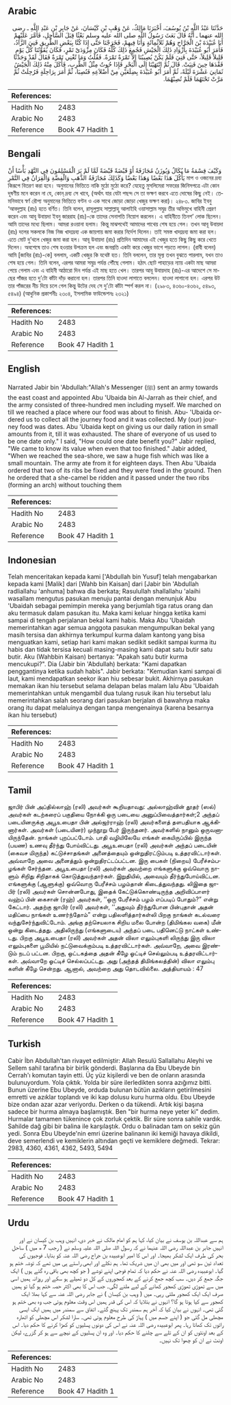 ## Arabic


<div dir="rtl" lang="ar" style={{fontSize:'larger',backgroundColor:'#f8f9fa',padding:20}}>
حَدَّثَنَا عَبْدُ اللَّهِ بْنُ يُوسُفَ، أَخْبَرَنَا مَالِكٌ، عَنْ وَهْبِ بْنِ كَيْسَانَ، عَنْ جَابِرِ بْنِ عَبْدِ اللَّهِ ـ رضى الله عنهما ـ أَنَّهُ قَالَ بَعَثَ رَسُولُ اللَّهِ صلى الله عليه وسلم بَعْثًا قِبَلَ السَّاحِلِ، فَأَمَّرَ عَلَيْهِمْ أَبَا عُبَيْدَةَ بْنَ الْجَرَّاحِ وَهُمْ ثَلاَثُمِائَةٍ وَأَنَا فِيهِمْ، فَخَرَجْنَا حَتَّى إِذَا كُنَّا بِبَعْضِ الطَّرِيقِ فَنِيَ الزَّادُ، فَأَمَرَ أَبُو عُبَيْدَةَ بِأَزْوَادِ ذَلِكَ الْجَيْشِ فَجُمِعَ ذَلِكَ كُلُّهُ فَكَانَ مِزْوَدَىْ تَمْرٍ، فَكَانَ يُقَوِّتُنَا كُلَّ يَوْمٍ قَلِيلاً قَلِيلاً، حَتَّى فَنِيَ فَلَمْ يَكُنْ يُصِيبُنَا إِلاَّ تَمْرَةٌ تَمْرَةٌ‏.‏ فَقُلْتُ وَمَا تُغْنِي تَمْرَةٌ فَقَالَ لَقَدْ وَجَدْنَا فَقْدَهَا حِينَ فَنِيَتْ‏.‏ قَالَ ثُمَّ انْتَهَيْنَا إِلَى الْبَحْرِ فَإِذَا حُوتٌ مِثْلُ الظَّرِبِ، فَأَكَلَ مِنْهُ ذَلِكَ الْجَيْشُ ثَمَانِيَ عَشْرَةَ لَيْلَةً، ثُمَّ أَمَرَ أَبُو عُبَيْدَةَ بِضِلَعَيْنِ مِنْ أَضْلاَعِهِ فَنُصِبَا، ثُمَّ أَمَرَ بِرَاحِلَةٍ فَرُحِلَتْ ثُمَّ مَرَّتْ تَحْتَهُمَا فَلَمْ تُصِبْهُمَا‏.‏
</div>
<div style={{backgroundColor:'#f8f9fa',padding:20, marginBottom: 10}}><table> <thead> <tr> <th>References:</th> <th></th> </tr> </thead> <tbody><tr><td>Hadith No</td><td>2483</td></tr><tr><td>Arabic No</td><td>2483</td></tr><tr><td>Reference</td><td>Book 47 Hadith 1</td></tr></tbody></table></div>

## Bengali


<div dir="ltr" lang="bn" style={{fontSize:'larger',backgroundColor:'#f8f9fa',padding:20}}>
وَكَيْفَ قِسْمَةُ مَا يُكَالُ وَيُوزَنُ مُجَازَفَةً أَوْ قَبْضَةً قَبْضَةً لَمَّا لَمْ يَرَ الْمُسْلِمُونَ فِي النَّهْدِ بَأْسًا أَنْ يَأْكُلَ هَذَا بَعْضًا وَهَذَا بَعْضًا وَكَذَلِكَ مُجَازَفَةُ الذَّهَبِ وَالْفِضَّةِ وَالْقِرَانُ فِي التَّمْرِ মাপ ও ওজনের দ্রব্য কিরূপে বিতরণ করা হবে। অনুমানের ভিত্তিতে নাকি মুঠো মুঠো করে? যেহেতু মুসলিমেরা সফরের জিনিসপত্রে এটা কোন দূষণীয় মনে করেন না যে, কোন্ দ্রব্য সে খাবে, (অর্থাৎ যার যেটা পছন্দ সে তা ভক্ষণ করবে এতে দোষের কিছু নেই। তেমনিভাবে স্বর্ণ রৌপ্য অনুমানের ভিত্তিতে বণ্টন ও এক সাথে জোড়া জোড়া খেজুর ভক্ষণ করা)। ২৪৮৩. জাবির ইবনু ‘আবদুল্লাহ (রাঃ) হতে বর্ণিত। তিনি বলেন, রাসূলুল্লাহ সাল্লাল্লাহু আলাইহি ওয়াসাল্লাম সমুদ্র তীর অভিমুখে বাহিনী প্রেরণ করেন এবং আবূ উবায়দা ইবনু জাররাহ (রাঃ)-কে তাদের সেনাপতি নিয়োগ করলেন। এ বাহিনীতে তিনশ’ লোক ছিলেন। আমি তাদের মধ্যে ছিলাম। আমরা রওয়ানা হলাম। কিন্তু মাঝপথেই আমাদের পাথেয় শেষ হয়ে গেল। তখন আবূ উবায়দা (রাঃ) দলের সকলকে নিজ নিজ খাদ্যদ্রব্য এক জায়গায় জমা করার নির্দেশ দিলেন। তাই সমস্ত খাদ্যদ্রব্য জমা করা হল। এতে মোট দু’থলে খেজুর জমা করা হল। আবূ উবায়দা (রাঃ) প্রতিদিন আমাদের এই খেজুর হতে কিছু কিছু করে খেতে দিলেন। অবশেষে তাও শেষ হওয়ার উপক্রম হল এবং জনপ্রতি একটা করে খেজুর ভাগে পড়তে লাগল। (রাবী বলেন) আমি [জাবির (রাঃ)-কে] বললাম, একটি খেজুর কি যথেষ্ট হত। তিনি বললেন, তার মূল্য তখন বুঝতে পারলাম, যখন তাও শেষ হয়ে গেল। তিনি বলেন, এরপর আমরা সমুদ্র পর্যন্ত পৌঁছে গেলাম। হঠাৎ ছোট পাহাড়ের ন্যায় একটা মাছ আমরা পেয়ে গেলাম এবং এ বাহিনী আঠারো দিন পর্যন্ত এই মাছ হতে খেল। তারপর আবূ উবায়দাহ (রাঃ)-এর আদেশে সে মাছের পাঁজর হতে দু’টো কাঁটা দাঁড় করানো হল। তারপর তিনি হাওদা লাগাতে বললেন। হাওদা লাগানো হল। এরপর উট তার পাঁজরের নীচ দিয়ে চলে গেল কিন্তু উটের দেহ সে দু’টো কাঁটা স্পর্শ করল না। (২৯৮৩, ৪৩৬০-৪৩৬২, ৫৪৯৩, ৫৪৯৪) (আধুনিক প্রকাশনীঃ ২৩০৪, ইসলামিক ফাউন্ডেশনঃ ২৩২১)
</div>
<div style={{backgroundColor:'#f8f9fa',padding:20, marginBottom: 10}}><table> <thead> <tr> <th>References:</th> <th></th> </tr> </thead> <tbody><tr><td>Hadith No</td><td>2483</td></tr><tr><td>Arabic No</td><td>2483</td></tr><tr><td>Reference</td><td>Book 47 Hadith 1</td></tr></tbody></table></div>

## English


<div dir="ltr" lang="en" style={{fontSize:'larger',backgroundColor:'#f8f9fa',padding:20}}>
Narrated Jabir bin 'Abdullah:"Allah's Messenger (ﷺ) sent an army towards the east coast and appointed Abu 'Ubaida bin Al-Jarrah as their chief, and the army consisted of three-hundred men including myself. We marched on till we reached a place where our food was about to finish. Abu- 'Ubaida ordered us to collect all the journey food and it was collected. My (our) journey food was dates. Abu 'Ubaida kept on giving us our daily ration in small amounts from it, till it was exhausted. The share of everyone of us used to be one date only." I said, "How could one date benefit you?" Jabir replied, "We came to know its value when even that too finished." Jabir added, "When we reached the sea-shore, we saw a huge fish which was like a small mountain. The army ate from it for eighteen days. Then Abu 'Ubaida ordered that two of its ribs be fixed and they were fixed in the ground. Then he ordered that a she-camel be ridden and it passed under the two ribs (forming an arch) without touching them
</div>
<div style={{backgroundColor:'#f8f9fa',padding:20, marginBottom: 10}}><table> <thead> <tr> <th>References:</th> <th></th> </tr> </thead> <tbody><tr><td>Hadith No</td><td>2483</td></tr><tr><td>Arabic No</td><td>2483</td></tr><tr><td>Reference</td><td>Book 47 Hadith 1</td></tr></tbody></table></div>

## Indonesian


<div dir="ltr" lang="id" style={{fontSize:'larger',backgroundColor:'#f8f9fa',padding:20}}>
Telah menceritakan kepada kami ['Abdullah bin Yusuf] telah mengabarkan kepada kami [Malik] dari [Wahb bin Kaisan] dari [Jabir bin 'Abdullah radliallahu 'anhuma] bahwa dia berkata; Rasulullah shallallahu 'alaihi wasallam mengutus pasukan menuju pantai dengan menunjuk Abu 'Ubaidah sebagai pemimpin mereka yang berjumlah tiga ratus orang dan aku termasuk dalam pasukan itu. Maka kami keluar hingga ketika kami sampai di tengah perjalanan bekal kami habis. Maka Abu 'Ubaidah memerintahkan agar semua anggota pasukan mengumpulkan bekal yang masih tersisa dan akhirnya terkumpul kurma dalam kantong yang bisa menguatkan kami, setiap hari kami makan sedikit sedikit sampai kurma itu habis dan tidak tersisa kecuali masing-masing kami dapat satu butir satu butir. Aku (Wahbbin Kaisan) bertanya: "Apakah satu butir kurma mencukupi?". Dia (Jabir bin 'Abdullah) berkata: "Kami dapatkan penggantinya ketika sudah habis". Jabir berkata: "Kemudian kami sampai di laut, kami mendapatkan seekor ikan hiu sebesar bukit. Akhirnya pasukan memakan ikan hiu tersebut selama delapan belas malam lalu Abu 'Ubaidah memerintahkan untuk mengambil dua tulang rusuk ikan hiu tersebut lalu memerintahkan salah seorang dari pasukan berjalan di bawahnya maka orang itu dapat melaluinya dengan tanpa mengenainya (karena besarnya ikan hiu tersebut)
</div>
<div style={{backgroundColor:'#f8f9fa',padding:20, marginBottom: 10}}><table> <thead> <tr> <th>References:</th> <th></th> </tr> </thead> <tbody><tr><td>Hadith No</td><td>2483</td></tr><tr><td>Arabic No</td><td>2483</td></tr><tr><td>Reference</td><td>Book 47 Hadith 1</td></tr></tbody></table></div>

## Tamil


<div dir="ltr" lang="ta" style={{fontSize:'larger',backgroundColor:'#f8f9fa',padding:20}}>
ஜாபிர் பின் அப்தில்லாஹ் (ரலி) அவர்கள் கூறியதாவது: அல்லாஹ்வின் தூதர் (ஸல்) அவர்கள் கடற்கரைப் பகுதியை நோக்கி ஒரு படையை அனுப்பிவைத்தார்கள்;2 அந்தப் படையினருக்கு அபூஉபைதா பின் அல்ஜர்ராஹ் (ரலி) அவர்களைத் தளபதியாக ஆக்கினார்கள். அவர்கள் (படையினர்) முந்நூறு பேர் இருந்தனர். அவர்களில் நானும் ஒருவனாயிருந்தேன். நாங்கள் புறப்பட்டோம். பாதி வழியிலேயே எங்கள் கையிருப்பில் இருந்த (பயண) உணவு தீர்ந்து போய்விட்டது. அபூஉபைதா (ரலி) அவர்கள் அந்தப் படையின் (கைவச மிருந்த) கட்டுச்சாதங்கள் அனைத்தையும் ஒன்றுதிரட்டும்படி உத்தரவிட்டார்கள். அவ்வாறே அவை அனைத்தும் ஒன்றுதிரட்டப்பட்டன. இரு பைகள் (நிறைய) பேரீச்சம்பழங்கள் சேர்ந்தன. அபூஉபைதா (ரலி) அவர்கள் அவற்றை எங்களுக்கு ஒவ்வொரு நாளும் சிறிது சிறிதாகக் கொடுத்துவந்தார்கள். இறுதியில், அவையும் தீர்ந்துபோய்விட்டன. எங்களுக்கு (ஆளுக்கு) ஒவ்வொரு பேரீச்சம் பழம்தான் கிடைத்துவந்தது. லிஇதை ஜாபிர் (ரலி) அவர்கள் சொன்னபோது, இதைக் கேட்டுக்கொண்டிருந்த அறிவிப்பாளர் வஹ்ப் பின் கைசான் (ரஹ்) அவர்கள், ‘‘ஒரு பேரீச்சம் பழம் எப்படிப் போதும்?” என்று கேட்டார். அதற்கு ஜாபிர் (ரலி) அவர்கள், ‘‘அதுவும் தீர்ந்துபோன பின்புதான் அதன் மதிப்பை நாங்கள் உணர்ந்தோம்” என்று பதிலளித்தார்கள்லி பிறகு நாங்கள் கடல்வரை வந்துசேர்ந்துவிட்டோம். அங்கு தற்செயலாக சிறிய மலை போன்ற (திமிங்கல வகை) மீன் ஒன்று கிடைத்தது. அதிலிருந்து (எங்களுடைய) அந்தப் படை பதினெட்டு நாட்கள் உண்டது. பிறகு அபூஉபைதா (ரலி) அவர்கள் அதன் விலா எலும்புகளி லிருந்து இரு விலா எலும்புகளை பூமியில் நட்டுவைக்கும்படி உத்தரவிட்டார்கள். அவ்வாறே, அவை இரண்டும் நடப் பட்டன. பிறகு, ஒட்டகத்தை அதன் கீழே ஓட்டிச் செல்லும்படி உத்தரவிட்டார்கள். அவ்வாறே ஓட்டிச் செல்லப்பட்டது. அது (அந்தத் திமிங்கலத்தின்) விலா எலும்பு களின் கீழே சென்றது. ஆனால், அவற்றை அது தொடவில்லை. அத்தியாயம் : 47
</div>
<div style={{backgroundColor:'#f8f9fa',padding:20, marginBottom: 10}}><table> <thead> <tr> <th>References:</th> <th></th> </tr> </thead> <tbody><tr><td>Hadith No</td><td>2483</td></tr><tr><td>Arabic No</td><td>2483</td></tr><tr><td>Reference</td><td>Book 47 Hadith 1</td></tr></tbody></table></div>

## Turkish


<div dir="ltr" lang="tr" style={{fontSize:'larger',backgroundColor:'#f8f9fa',padding:20}}>
Cabir İbn Abdullah'tan rivayet edilmiştir: Allah Resulü Sallallahu Aleyhi ve Sellem sahil tarafına bir birlik gönderdi. Başlarına da Ebu Ubeyde bin Cerrah'ı komutan tayin etti. Üç yüz kişilerdi ve ben de onların arasında bulunuyordum. Yola çıktık. Yolda bir süre ilerledikten sonra azığımız bitti. Bunun üzerine Ebu Ubeyde, orduda bulunan bütün azıkların getirilmesini emretti ve azıklar toplandı ve iki kap dolusu kuru hurma oldu. Ebu Ubeyde bize ondan azar azar veriyordu. Derken o da tükendi. Artık kişi başına sadece bir hurma almaya başlamıştık. Ben "bir hurma neye yeter ki" dedim. Hurmalar tamamen tükenince çok zorluk çektik. Bir süre sonra sahile vardık. Sahilde dağ gibi bir balina ile karşılaştık. Ordu o balinadan tam on sekiz gün yedi. Sonra Ebu Ubeyde'nin emri üzerine balinanın iki kemiği havaya dikildi, deve semerlendi ve kemiklerin altından geçti ve kemiklere değmedi. Tekrar: 2983, 4360, 4361, 4362, 5493, 5494
</div>
<div style={{backgroundColor:'#f8f9fa',padding:20, marginBottom: 10}}><table> <thead> <tr> <th>References:</th> <th></th> </tr> </thead> <tbody><tr><td>Hadith No</td><td>2483</td></tr><tr><td>Arabic No</td><td>2483</td></tr><tr><td>Reference</td><td>Book 47 Hadith 1</td></tr></tbody></table></div>

## Urdu


<div dir="rtl" lang="ur" style={{fontSize:'larger',backgroundColor:'#f8f9fa',padding:20}}>
ہم سے عبداللہ بن یوسف نے بیان کیا، کہا ہم کو امام مالک نے خبر دی، انہیں وہب بن کیسان نے اور انہیں جابر بن عبداللہ رضی اللہ عنہما نے کہ رسول اللہ صلی اللہ علیہ وسلم نے ( رجب 7 ھ میں ) ساحل بحر کی طرف ایک لشکر بھیجا۔ اور اس کا امیر ابوعبیدہ بن جراح رضی اللہ عنہ کو بنایا۔ فوجیوں کی تعداد تین سو تھی اور میں بھی ان میں شریک تھا۔ ہم نکلے اور ابھی راستے ہی میں تھے کہ توشہ ختم ہو گیا۔ ابوعبیدہ رضی اللہ عنہ نے حکم دیا کہ تمام فوجی اپنے توشے ( جو کچھ بھی باقی رہ گئے ہوں ) ایک جگہ جمع کر دیں۔ سب کچھ جمع کرنے کے بعد کھجوروں کے کل دو تھیلے ہو سکے اور روزانہ ہمیں اسی میں سے تھوڑی تھوڑی کھجور کھانے کے لیے ملنے لگی۔ جب اس کا بھی اکثر حصہ ختم ہو گیا تو ہمیں صرف ایک ایک کھجور ملتی رہی۔ میں ( وہب بن کیسان ) نے جابر رضی اللہ عنہ سے کہا بھلا ایک کھجور سے کیا ہوتا ہو گا؟ انہوں نے بتلایا کہ اس کی قدر ہمیں اس وقت معلوم ہوئی جب وہ بھی ختم ہو گئی تھی۔ انہوں نے بیان کیا کہ آخر ہم سمندر تک پہنچ گئے۔ اتفاق سے سمندر میں ہمیں ایک ایسی مچھلی مل گئی جو ( اپنے جسم میں ) پہاڑ کی طرح معلوم ہوتی تھی۔ سارا لشکر اس مچھلی کو اٹھارہ راتوں تک کھاتا رہا۔ پھر ابوعبیدہ رضی اللہ عنہ نے اس کی دونوں پسلیوں کو کھڑا کرنے کا حکم دیا۔ اس کے بعد اونٹوں کو ان کے تلے سے چلنے کا حکم دیا۔ اور وہ ان پسلیوں کے نیچے سے ہو کر گزرے، لیکن اونٹ نے ان کو چھوا تک نہیں۔
</div>
<div style={{backgroundColor:'#f8f9fa',padding:20, marginBottom: 10}}><table> <thead> <tr> <th>References:</th> <th></th> </tr> </thead> <tbody><tr><td>Hadith No</td><td>2483</td></tr><tr><td>Arabic No</td><td>2483</td></tr><tr><td>Reference</td><td>Book 47 Hadith 1</td></tr></tbody></table></div>